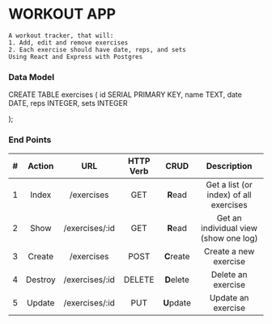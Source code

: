 # WORKOUT APP
    A workout tracker, that will:
    1. Add, edit and remove exercises
    2. Each exercise should have date, reps, and sets
    Using React and Express with Postgres

    
### Data Model

 CREATE TABLE exercises (
    id SERIAL PRIMARY KEY, 
    name TEXT,
    date DATE,
    reps INTEGER,
    sets INTEGER

);

### End Points

|  #  | Action  |      URL       | HTTP Verb |    CRUD    |              Description               |
| :-: | :-----: | :------------: | :-------: | :--------: | :------------------------------------: |
|  1  |  Index  |   /exercises   |    GET    |  **R**ead  | Get a list (or index) of all exercises |
|  2  |  Show   | /exercises/:id |    GET    |  **R**ead  | Get an individual view (show one log)  |
|  3  | Create  |   /exercises   |   POST    | **C**reate |           Create a new exercise        |
|  4  | Destroy | /exercises/:id |  DELETE   | **D**elete |             Delete an exercise         |
|  5  | Update  | /exercises/:id |    PUT    | **U**pdate |             Update an exercise         |

<br />


